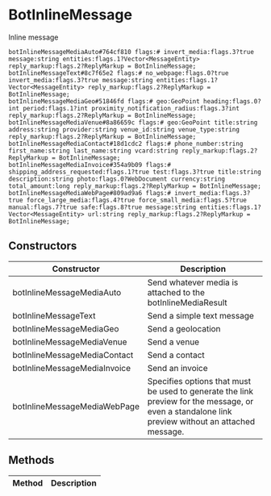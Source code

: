 # BotInlineMessage
Inline message

```
botInlineMessageMediaAuto#764cf810 flags:# invert_media:flags.3?true message:string entities:flags.1?Vector<MessageEntity> reply_markup:flags.2?ReplyMarkup = BotInlineMessage;
botInlineMessageText#8c7f65e2 flags:# no_webpage:flags.0?true invert_media:flags.3?true message:string entities:flags.1?Vector<MessageEntity> reply_markup:flags.2?ReplyMarkup = BotInlineMessage;
botInlineMessageMediaGeo#51846fd flags:# geo:GeoPoint heading:flags.0?int period:flags.1?int proximity_notification_radius:flags.3?int reply_markup:flags.2?ReplyMarkup = BotInlineMessage;
botInlineMessageMediaVenue#8a86659c flags:# geo:GeoPoint title:string address:string provider:string venue_id:string venue_type:string reply_markup:flags.2?ReplyMarkup = BotInlineMessage;
botInlineMessageMediaContact#18d1cdc2 flags:# phone_number:string first_name:string last_name:string vcard:string reply_markup:flags.2?ReplyMarkup = BotInlineMessage;
botInlineMessageMediaInvoice#354a9b09 flags:# shipping_address_requested:flags.1?true test:flags.3?true title:string description:string photo:flags.0?WebDocument currency:string total_amount:long reply_markup:flags.2?ReplyMarkup = BotInlineMessage;
botInlineMessageMediaWebPage#809ad9a6 flags:# invert_media:flags.3?true force_large_media:flags.4?true force_small_media:flags.5?true manual:flags.7?true safe:flags.8?true message:string entities:flags.1?Vector<MessageEntity> url:string reply_markup:flags.2?ReplyMarkup = BotInlineMessage;
```

## Constructors
| Constructor | Description |
| ---- | ----------- |
| botInlineMessageMediaAuto | Send whatever media is attached to the botInlineMediaResult |
| botInlineMessageText | Send a simple text message |
| botInlineMessageMediaGeo | Send a geolocation |
| botInlineMessageMediaVenue | Send a venue |
| botInlineMessageMediaContact | Send a contact |
| botInlineMessageMediaInvoice | Send an invoice |
| botInlineMessageMediaWebPage | Specifies options that must be used to generate the link preview for the message, or even a standalone link preview without an attached message. |


## Methods
| Method | Description |
| ---- | ----------- |


